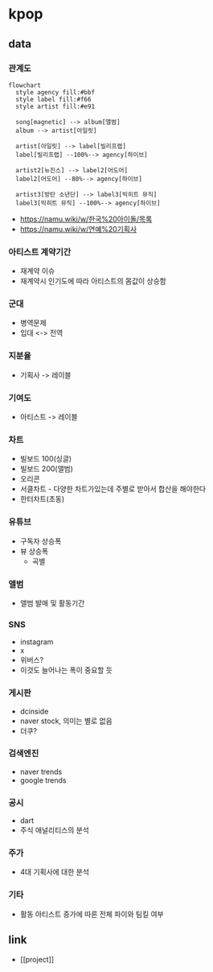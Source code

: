 # kpop
## data
### 관계도
```mermaid
flowchart
  style agency fill:#bbf
  style label fill:#f66
  style artist fill:#e91

  song[magnetic] --> album[앨범]
  album --> artist[아일릿]

  artist[아일릿] --> label[빌리프랩]
  label[빌리프랩] --100%--> agency[하이브]

  artist2[뉴진스] --> label2[어도어]
  label2[어도어] --80%--> agency[하이브]

  artist3[방탄 소년단] --> label3[빅히트 뮤직]
  label3[빅히트 뮤직] --100%--> agency[하이브]
```
+ https://namu.wiki/w/한국%20아이돌/목록
+ https://namu.wiki/w/연예%20기획사

### 아티스트 계약기간
- 재계약 이슈
- 재계약시 인기도에 따라 아티스트의 몸값이 상승함

### 군대
- 병역문제
- 입대 <-> 전역

### 지분율
- 기획사 -> 레이블

### 기여도
- 아티스트 -> 레이블

### 차트
- 빌보드 100(싱글)
- 빌보드 200(앨범)
- 오리콘
- 서클차트 - 다양한 차트가있는데 주별로 받아서 합산을 해야한다
- 한터차트(초동)

### 유튜브
- 구독자 상승폭
- 뷰 상승폭
  - 곡별

### 앨범
- 앨범 발매 및 활동기간

### SNS
- instagram
- x
- 위버스?
- 이것도 늘어나는 폭이 중요할 듯

### 게시판
- dcinside
- naver stock, 의미는 별로 없음
- 더쿠?

### 검색엔진
- naver trends
- google trends

### 공시
- dart
- 주식 애널리티스의 분석

### 주가
- 4대 기획사에 대한 분석

### 기타
- 활동 아티스트 증가에 따른 전체 파이와 팀킬 여부

## link
- [[project]]
